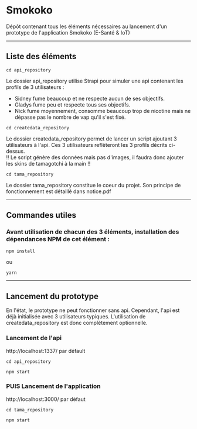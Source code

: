 # Smokoko

Dépôt contenant tous les éléments nécessaires au lancement d'un prototype de l'application Smokoko (E-Santé & IoT)

---
## Liste des éléments

```
cd api_repository
```
Le dossier api_repository utilise Strapi pour simuler une api contenant les profils de 3 utilisateurs :
- Sidney fume beaucoup et ne respecte aucun de ses objectifs.
- Gladys fume peu et respecte tous ses objectifs.
- Nick fume moyennement, consomme beaucoup trop de nicotine mais ne dépasse pas le nombre de vap qu'il s'est fixé.



```
cd createdata_repository
```
Le dossier createdata_repository permet de lancer un script ajoutant 3 utilisateurs à l'api. 
Ces 3 utilisateurs reflèteront les 3 profils décrits ci-dessus.  
:bangbang: Le script génère des données mais pas d'images, il faudra donc ajouter les skins de tamagotchi à la main :bangbang:



```
cd tama_repository
```
Le dossier tama_repository constitue le coeur du projet. Son principe de fonctionnement est détaillé dans notice.pdf

---

## Commandes utiles

### Avant utilisation de chacun des 3 éléments, installation des dépendances NPM de cet élément : 

```
npm install
```

ou 

```
yarn
```
---
## Lancement du prototype

En l'état, le prototype ne peut fonctionner sans api. Cependant, l'api est déjà initialisée avec 3 utilisateurs typiques. L'utilisation de createdata_repository est donc complètement optionnelle.

### Lancement de l'api 
http://localhost:1337/ par défault

```
cd api_repository
```
```
npm start
```

### PUIS Lancement de l'application
http://localhost:3000/ par défaut

```
cd tama_repository
```
```
npm start
```

